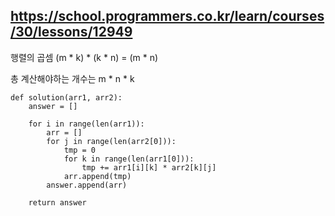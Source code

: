 ## https://school.programmers.co.kr/learn/courses/30/lessons/12949
행렬의 곱셈 (m * k) * (k * n) = (m * n)

총 계산해야하는 개수는 m * n * k

```
def solution(arr1, arr2):
    answer = []

    for i in range(len(arr1)):
        arr = []
        for j in range(len(arr2[0])):
            tmp = 0
            for k in range(len(arr1[0])):
                tmp += arr1[i][k] * arr2[k][j]
            arr.append(tmp)
        answer.append(arr)

    return answer